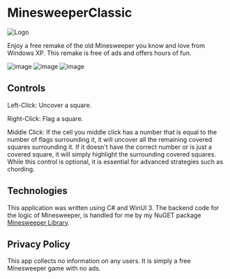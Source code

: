 # MinesweeperClassic
![Logo](https://user-images.githubusercontent.com/52577016/202794944-553b5046-b75f-44d6-9958-1abe698eba9b.png)

Enjoy a free remake of the old Minesweeper you know and love from Windows XP. This remake is free of ads and offers hours of fun.

![image](https://user-images.githubusercontent.com/52577016/202805817-922e6511-c73b-44aa-aeb7-75040c3f9958.png)
![image](https://user-images.githubusercontent.com/52577016/202806414-80fb20ad-8c15-4ef0-b910-fbb27a9cef6a.png)
![image](https://user-images.githubusercontent.com/52577016/202805966-11e02e02-16b6-4c30-b97f-4c914e0dd622.png)

## Controls
Left-Click: Uncover a square.

Right-Click: Flag a square.

Middle Click: If the cell you middle click has a number that is equal to the number of flags surrounding it, it will uncover all the remaining covered squares surrounding it.
If it doesn't have the correct number or is just a covered square, it will simply highlight the surrounding covered squares. While this control is optional, it is
essential for advanced strategies such as chording.

## Technologies
This application was written using C# and WinUI 3. The backend code for the logic of Minesweeper, is handled for me by my NuGET package 
[Minesweeper Library](https://github.com/Shailosingh/MinesweeperLibrary).

## Privacy Policy
This app collects no information on any users. It is simply a free Minesweeper game with no ads.
